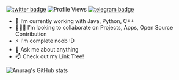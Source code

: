 [![twitter badge](https://img.shields.io/badge/Connect-on-Twitter?style=flat&logo=twitter)](https://twitter.com/BrajBliss)
![Profile Views](https://hits.seeyoufarm.com/api/count/incr/badge.svg?url=https%3A%2F%2Fgithub.com%2Fvrindavan%2Fhit-counter&count_bg=%231980CF&title_bg=%23000000&icon=github.svg&icon_color=%23E7E7E7&title=Profile+Views&edge_flat=false)
[![telegram badge](https://img.shields.io/badge/Amay-30302f?style=flat&logo=telegram)](https://telegram.me/BrajBliss)

- 🔭 I’m currently working with Java, Python, C++
- 🧑‍🤝‍🧑 I’m looking to collaborate on Projects, Apps, Open Source Contribution
- ⚡ I'm complete noob :D
- 💬 Ask me about anything
- 📫 Check out my Link Tree!

![Anurag's GitHub stats](https://github-readme-stats.vercel.app/api?username=vrindavan&theme=dark&show_icons=true)
